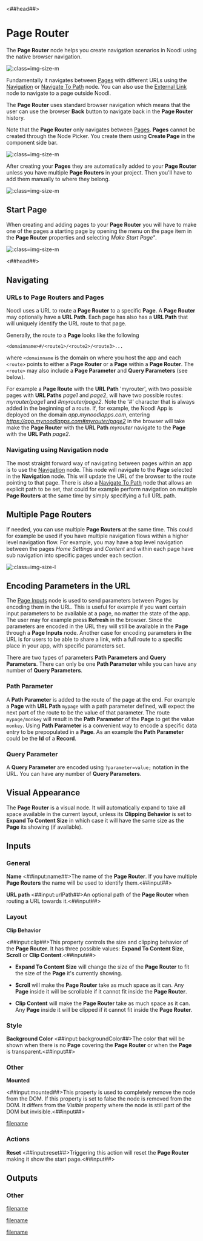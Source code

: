 <##head##>
# Page Router
The **Page Router** node helps you create navigation scenarios in Noodl using the native browser navigation. 

![](./page-router-1.png ':class=img-size-m')

Fundamentally it navigates between [Pages](/nodes/navigation/page/) with different URLs using the [Navigation](/nodes/navigation/navigation/) or [Navigate To Path](/nodes/navigation/navigate-to-path/) node. You can also use the [External Link](/nodes/navigation/external-link/) node to navigate to a page outside Noodl.

The **Page Router** uses standard browser navigation which means that the user can use the browser __Back__ button to navigate back in the **Page Router** history.

Note that the **Page Router** only navigates between [Pages](/nodes/navigation/page/). **Pages** cannot be created through the Node Picker. You create them using __Create Page__ in the component side bar.

![](./create-page.png ':class=img-size-m')

After creating your **Pages** they are automatically added to your **Page Router** unless you have multiple **Page Routers** in your project. Then you'll have to add them manually to where they belong.

![](./pages-in-router.png ':class=img-size-m')

## Start Page

When creating and adding pages to your **Page Router** you will have to make one of the pages a starting page by opening the menu on the page item in the **Page Router** properties and selecting *Make Start Page"*.

![](./make-start-page.png ':class=img-size-m')

<##head##>
## Navigating

### URLs to Page Routers and Pages

Noodl uses a URL to route a **Page Router** to a specific **Page**. A **Page Router** may optionally have a **URL Path**. Each page has also has a **URL Path** that will uniquely identify the URL route to that page.

Generally, the route to a **Page** looks like the following

`<domainname>#/<route1>/<route2>/<route3>...`

where `<domainname` is the domain on where you host the app and each `<route>` points to either a **Page Router** or a **Page** within a **Page Router**. The `<route>` may also include a **Page Parameter** and **Query Parameters** (see below).

For example a **Page Route** with the **URL Path** 'myrouter', with two possible pages with **URL Paths** *page1* and *page2*, will have two possible routes: *myrouter/page1* and *#myrouter/page2*. Note the '#' character that is always added in the beginning of a route. If, for example, the Noodl App is deployed on the domain *app.mynoodlapps.com*, entering *https://app.mynoodlapps.com#myrouter/page2* in the browser will take make the **Page Router** with the **URL Path** *myrouter* navigate to the **Page** with the **URL Path** *page2*.

### Navigating using Navigation node
The most straight forward way of navigating between pages within an app is to use the [Navigation](/nodes/navigation/navigation/) node. This node will navigate to the **Page** selected in the **Navigation** node. This will update the URL of the browser to the route pointing to that page. There is also a [Navigate To Path](/nodes/navigation/navigation/) node that allows an explicit path to be set, that could for example perform navigation on multiple **Page Routers** at the same time by simply specifying a full URL path.

## Multiple Page Routers

If needed, you can use multiple **Page Routers** at the same time. This could for example be used if you have multiple navigation flows within a higher level navigation flow. For example, you may have a top level navigation between the pages *Home* *Settings* and *Content* and within each page have sub navigation into specific pages under each section.

![](./multi-router.png ':class=img-size-l')


## Encoding Parameters in the URL

The [Page Inputs](/nodes/navigation/page-inputs/) node is used to send parameters between Pages by encoding them in the URL. This is useful for example if you want certain input parameters to be available at a page, no matter the state of the app. The user may for example press __Refresh__ in the browser. Since the parameters are encoded in the URL they will still be available in the **Page** through a **Page Inputs** node.
Another case for encoding parameters in the URL is for users to be able to share a link, with a full route to a specific place in your app, with specific parameters set.

There are two types of parameters **Path Parameters** and **Query Parameters**. There can only be one **Path Parameter** while you can have any number of **Query Parameters**.

### Path Parameter

A **Path Parameter** is added to the route of the page at the end. For example a **Page** with **URL Path** `mypage` with a path parameter defined, will expect the next part of the route to be the value of that parameter. The route `mypage/monkey` will result in the **Path Parameter** of the **Page** to get the value `monkey`. Using **Path Parameter** is a convenient way to encode a specific data entry to be prepopulated in a **Page**. As an example the **Path Parameter** could be the **Id** of a **Record**.

### Query Parameter

A **Query Parameter** are encoded using `?parameter=value;` notation in the URL. You can have any number of **Query Parameters**.

## Visual Appearance

The **Page Router** is a visual node. It will automatically expand to take all space available in the current layout, unless its **Clipping Behavior** is set to **Expand To Content Size** in which case it will have the same size as the **Page** its showing (if available).

## Inputs

### General

**Name**
<##input:name##>The name of the **Page Router**. If you have multiple **Page Routers** the name will be used to identify them.<##input##>

**URL path**
<##input:urlPath##>An optional path of the **Page Router** when routing a URL towards it.<##input##>

### Layout ###

**Clip Behavior**

<##input:clip##>This property controls the size and clipping behavior of the **Page Router**. It has three possible values: **Expand To Content Size**, **Scroll** or **Clip Content**.<##input##>

- **Expand To Content Size** will change the size of the **Page Router** to fit the size of the **Page** it's currently showing.

- **Scroll** will make the **Page Router** take as much space as it can. Any **Page** inside it will be scrollable if it cannot fit inside the **Page Router**.

- **Clip Content** will make the **Page Router** take as much space as it can. Any **Page** inside it will be clipped if it cannot fit inside the **Page Router**.

### Style

**Background Color**
<##input:backgroundColor##>The color that will be shown when there is no **Page** covering the **Page Router** or when the **Page** is transparent.<##input##>

### Other

**Mounted**

<##input:mounted##>This property is used to completely remove the node from the DOM. If this property is set to false the node is removed from the DOM. It differs from the _Visible_ property where the node is still part of the DOM but invisible.<##input##>

[filename](../../ui-elements/shared-props/inputs/advanced-style/README.md ':include')

### Actions
**Reset**
<##input:reset##>Triggering this action will reset the **Page Router** making it show the start page.<##input##>

## Outputs

### Other
[filename](../../ui-elements/shared-props/outputs/other/README.md ':include')

[filename](../../ui-elements/shared-props/outputs/bounding-box/README.md ':include')

[filename](../../ui-elements/shared-props/outputs/mounted/README.md ':include')


